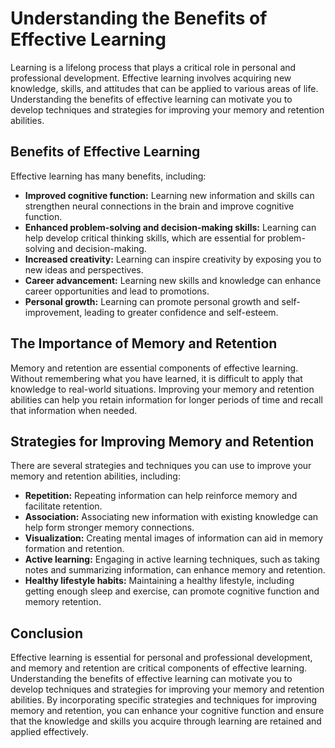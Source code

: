 Understanding the Benefits of Effective Learning
=========================================================================

Learning is a lifelong process that plays a critical role in personal and professional development. Effective learning involves acquiring new knowledge, skills, and attitudes that can be applied to various areas of life. Understanding the benefits of effective learning can motivate you to develop techniques and strategies for improving your memory and retention abilities.

Benefits of Effective Learning
------------------------------

Effective learning has many benefits, including:

* **Improved cognitive function:** Learning new information and skills can strengthen neural connections in the brain and improve cognitive function.
* **Enhanced problem-solving and decision-making skills:** Learning can help develop critical thinking skills, which are essential for problem-solving and decision-making.
* **Increased creativity:** Learning can inspire creativity by exposing you to new ideas and perspectives.
* **Career advancement:** Learning new skills and knowledge can enhance career opportunities and lead to promotions.
* **Personal growth:** Learning can promote personal growth and self-improvement, leading to greater confidence and self-esteem.

The Importance of Memory and Retention
--------------------------------------

Memory and retention are essential components of effective learning. Without remembering what you have learned, it is difficult to apply that knowledge to real-world situations. Improving your memory and retention abilities can help you retain information for longer periods of time and recall that information when needed.

Strategies for Improving Memory and Retention
---------------------------------------------

There are several strategies and techniques you can use to improve your memory and retention abilities, including:

* **Repetition:** Repeating information can help reinforce memory and facilitate retention.
* **Association:** Associating new information with existing knowledge can help form stronger memory connections.
* **Visualization:** Creating mental images of information can aid in memory formation and retention.
* **Active learning:** Engaging in active learning techniques, such as taking notes and summarizing information, can enhance memory and retention.
* **Healthy lifestyle habits:** Maintaining a healthy lifestyle, including getting enough sleep and exercise, can promote cognitive function and memory retention.

Conclusion
----------

Effective learning is essential for personal and professional development, and memory and retention are critical components of effective learning. Understanding the benefits of effective learning can motivate you to develop techniques and strategies for improving your memory and retention abilities. By incorporating specific strategies and techniques for improving memory and retention, you can enhance your cognitive function and ensure that the knowledge and skills you acquire through learning are retained and applied effectively.
